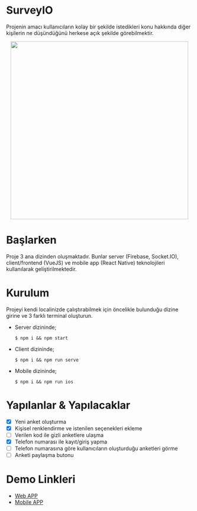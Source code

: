 # SurveyIO

Projenin amacı kullanıcıların kolay bir şekilde istedikleri konu hakkında diğer kişilerin ne düşündüğünü herkese açık şekilde görebilmektir.
<p align="center">
<img src="https://raw.githubusercontent.com/meryemisik/survey-io/main/client/src/image/readme-logo.png" style="width: clamp(100px, 100%, 480px) !important " />
</p>

# Başlarken

Proje 3 ana dizinden oluşmaktadır. Bunlar server (Firebase, Socket.IO), client/frontend (VueJS) ve mobile app (React Native) teknolojileri kullanılarak geliştirilmektedir.


# Kurulum

Projeyi kendi localinizde çalıştırabilmek için öncelikle bulunduğu dizine girine ve 3 farklı terminal oluşturun.

- Server dizininde; 

    `$ npm i && npm start`

- Client dizininde;

    `$ npm i && npm run serve`

- Mobile dizininde;

    `$ npm i && npm run ios`

# Yapılanlar & Yapılacaklar

- [x] Yeni anket oluşturma
- [x] Kişisel renklendirme ve istenilen seçenekleri ekleme
- [ ] Verilen kod ile gizli anketlere ulaşma
- [x] Telefon numarası ile kayıt/giriş yapma
- [ ] Telefon numarasına göre kullanıcıların oluşturduğu anketleri görme
- [ ] Anketi paylaşma butonu

# Demo Linkleri

- [Web APP](https://survey-io.vercel.app/)
- [Mobile APP](#)

